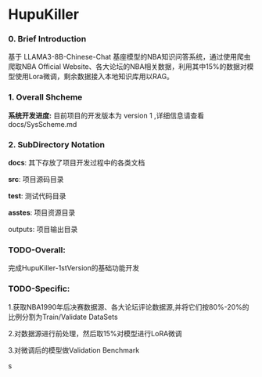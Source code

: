 # HupuKiller

### 0. Brief Introduction

基于 LLAMA3-8B-Chinese-Chat 基座模型的NBA知识问答系统，通过使用爬虫爬取NBA Official Website、各大论坛的NBA相关数据，利用其中15%的数据对模型使用Lora微调，剩余数据接入本地知识库用以RAG。

### 1. Overall Shcheme

**系统开发进度:**   目前项目的开发版本为 version 1 ,详细信息请查看 docs/SysScheme.md

### 2. SubDirectory Notation

**docs**: 其下存放了项目开发过程中的各类文档

**src**: 项目源码目录

**test**: 测试代码目录

**asstes**: 项目资源目录

outputs: 项目输出目录

### TODO-Overall:

完成HupuKiller-1stVersion的基础功能开发

### TODO-Specific:

1.获取NBA1990年后决赛数据源、各大论坛评论数据源,并将它们按80%-20%的比例分割为Train/Validate DataSets

2.对数据源进行前处理，然后取15%对模型进行LoRA微调

3.对微调后的模型做Validation Benchmark



s
